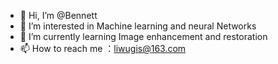 - 👋 Hi, I’m @Bennett
- 👀 I’m interested in Machine learning and neural Networks
- 🌱 I’m currently learning Image enhancement and restoration
- 📫 How to reach me ：liwugis@163.com

<!---
Bennett12138/Bennett12138 is a ✨ special ✨ repository because its `README.md` (this file) appears on your GitHub profile.
You can click the Preview link to take a look at your changes.
--->

